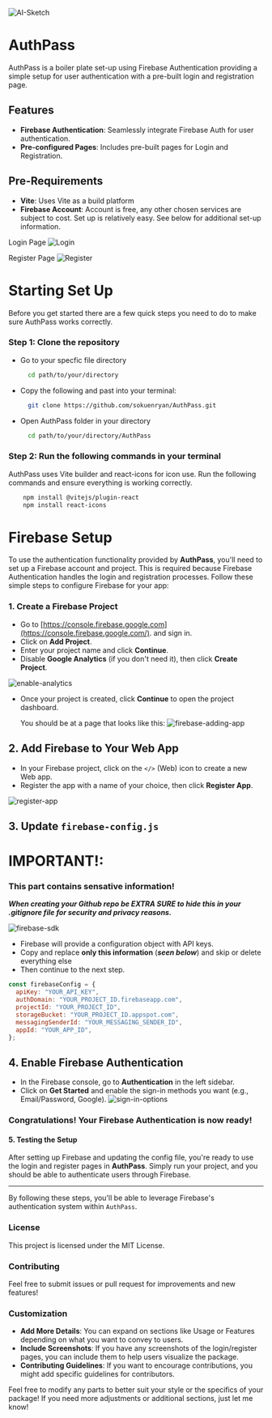 ![AI-Sketch](./public/AI-sketch.png)
# AuthPass

AuthPass is a boiler plate set-up using Firebase Authentication providing a simple setup for user authentication with a pre-built login and registration page.

## Features

- **Firebase Authentication**: Seamlessly integrate Firebase Auth for user authentication.
- **Pre-configured Pages**: Includes pre-built pages for Login and Registration.

## Pre-Requirements
- **Vite**: Uses Vite as a build platform
- **Firebase Account**: Account is free, any other chosen services are subject to cost. Set up is relatively easy. See below for additional set-up information. 

  
Login Page
![Login](./public/login.png)

Register Page
![Register](./public/register.png)

# Starting Set Up
Before you get started there are a few quick steps you need to do to make sure AuthPass works correctly. 

### Step 1: Clone the repository
  - Go to your specfic file directory
    ```bash
      cd path/to/your/directory
    ```
  - Copy the following and past into your terminal: 
    ```bash
      git clone https://github.com/sokuenryan/AuthPass.git
    ```
  - Open AuthPass folder in your directory
    ```bash
      cd path/to/your/directory/AuthPass
    ```

### Step 2: Run the following commands in your terminal
AuthPass uses Vite builder and react-icons for icon use. Run the following commands and ensure everything is working correctly. 

```bash
    npm install @vitejs/plugin-react
    npm install react-icons
```

# Firebase Setup
To use the authentication functionality provided by **AuthPass**, you'll need to set up a Firebase account and project. This is required because Firebase Authentication handles the login and registration processes. Follow these simple steps to configure Firebase for your app:

### 1. Create a Firebase Project
- Go to [https://console.firebase.google.com](https://console.firebase.google.com/). and sign in.
- Click on **Add Project**.
- Enter your project name and click **Continue**.
- Disable **Google Analytics** (if you don't need it), then click **Create Project**.

 ![enable-analytics](./public/firebase--enable-analytics.png)

 
- Once your project is created, click **Continue** to open the project dashboard.

  You should be at a page that looks like this:
  ![firebase-adding-app](./public/firebase--add-app.png)

## 2. Add Firebase to Your Web App
- In your Firebase project, click on the `</>` (Web) icon to create a new Web app.
- Register the app with a name of your choice, then click **Register App**.

![register-app](public/firebase--register-firebase.png)

## 3. Update `firebase-config.js`

# IMPORTANT!: 
### This part contains **sensative information!** 
***When creating your Github repo be EXTRA SURE to hide this in your .gitignore file for security and privacy reasons.***

![firebase-sdk](./public/firebase--copy-SDK.png)

- Firebase will provide a configuration object with API keys.
- Copy and replace **only this information** (***seen below***) and skip or delete everything else
- Then continue to the next step.
```jsx
const firebaseConfig = {
  apiKey: "YOUR_API_KEY",
  authDomain: "YOUR_PROJECT_ID.firebaseapp.com",
  projectId: "YOUR_PROJECT_ID",
  storageBucket: "YOUR_PROJECT_ID.appspot.com",
  messagingSenderId: "YOUR_MESSAGING_SENDER_ID",
  appId: "YOUR_APP_ID",
};
```

## 4. Enable Firebase Authentication

- In the Firebase console, go to **Authentication** in the left sidebar.
- Click on **Get Started** and enable the sign-in methods you want (e.g., Email/Password, Google).
![sign-in-options](./public/firebase--auth-options.png)

### Congratulations! Your Firebase Authentication is now ready!

#### 5. Testing the Setup
After setting up Firebase and updating the config file, you're ready to use the login and register pages in **AuthPass**. Simply run your project, and you should be able to authenticate users through Firebase.

---

By following these steps, you'll be able to leverage Firebase's authentication system within `AuthPass`.

### License 
This project is licensed under the MIT License.

### Contributing
Feel free to submit issues or pull request for improvements and new features!

### Customization

- **Add More Details**: You can expand on sections like Usage or Features depending on what you want to convey to users.
- **Include Screenshots**: If you have any screenshots of the login/register pages, you can include them to help users visualize the package.
- **Contributing Guidelines**: If you want to encourage contributions, you might add specific guidelines for contributors.

Feel free to modify any parts to better suit your style or the specifics of your package! If you need more adjustments or additional sections, just let me know!





